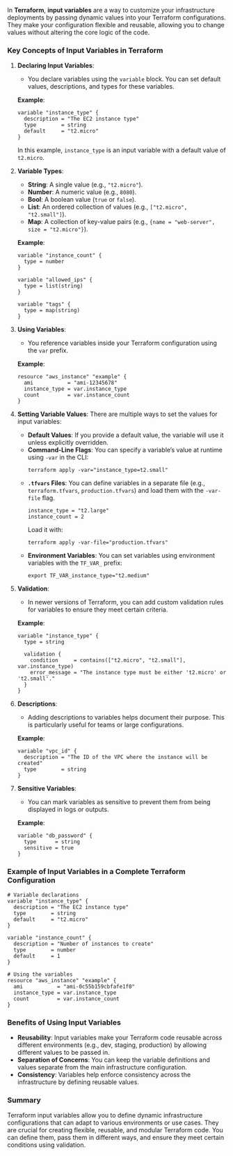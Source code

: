 In **Terraform**, **input variables** are a way to customize your infrastructure deployments by passing dynamic values into your Terraform configurations. They make your configuration flexible and reusable, allowing you to change values without altering the core logic of the code.

### Key Concepts of Input Variables in Terraform

1. **Declaring Input Variables**:
   - You declare variables using the `variable` block. You can set default values, descriptions, and types for these variables.
   
   **Example**:
   ```t
   variable "instance_type" {
     description = "The EC2 instance type"
     type        = string
     default     = "t2.micro"
   }
   ```
   In this example, `instance_type` is an input variable with a default value of `t2.micro`.

2. **Variable Types**:
   - **String**: A single value (e.g., `"t2.micro"`).
   - **Number**: A numeric value (e.g., `8080`).
   - **Bool**: A boolean value (`true` or `false`).
   - **List**: An ordered collection of values (e.g., `["t2.micro", "t2.small"]`).
   - **Map**: A collection of key-value pairs (e.g., `{name = "web-server", size = "t2.micro"}`).
   
   **Example**:
   ```t
   variable "instance_count" {
     type = number
   }

   variable "allowed_ips" {
     type = list(string)
   }

   variable "tags" {
     type = map(string)
   }
   ```

3. **Using Variables**:
   - You reference variables inside your Terraform configuration using the `var` prefix.
   
   **Example**:
   ```t
   resource "aws_instance" "example" {
     ami           = "ami-12345678"
     instance_type = var.instance_type
     count         = var.instance_count
   }
   ```

4. **Setting Variable Values**:
   There are multiple ways to set the values for input variables:
   
   - **Default Values**: If you provide a default value, the variable will use it unless explicitly overridden.
   - **Command-Line Flags**: You can specify a variable’s value at runtime using `-var` in the CLI:
     ```t
     terraform apply -var="instance_type=t2.small"
     ```
   - **`.tfvars` Files**: You can define variables in a separate file (e.g., `terraform.tfvars`, `production.tfvars`) and load them with the `-var-file` flag.
     ```t
     instance_type = "t2.large"
     instance_count = 2
     ```
     Load it with:
     ```t
     terraform apply -var-file="production.tfvars"
     ```
   - **Environment Variables**: You can set variables using environment variables with the `TF_VAR_` prefix:
     ```t
     export TF_VAR_instance_type="t2.medium"
     ```

5. **Validation**:
   - In newer versions of Terraform, you can add custom validation rules for variables to ensure they meet certain criteria.

   **Example**:
   ```t
   variable "instance_type" {
     type = string

     validation {
       condition     = contains(["t2.micro", "t2.small"], var.instance_type)
       error_message = "The instance type must be either 't2.micro' or 't2.small'."
     }
   }
   ```

6. **Descriptions**:
   - Adding descriptions to variables helps document their purpose. This is particularly useful for teams or large configurations.

   **Example**:
   ```t
   variable "vpc_id" {
     description = "The ID of the VPC where the instance will be created"
     type        = string
   }
   ```

7. **Sensitive Variables**:
   - You can mark variables as sensitive to prevent them from being displayed in logs or outputs.
   
   **Example**:
   ```t
   variable "db_password" {
     type      = string
     sensitive = true
   }
   ```

### Example of Input Variables in a Complete Terraform Configuration

```t
# Variable declarations
variable "instance_type" {
  description = "The EC2 instance type"
  type        = string
  default     = "t2.micro"
}

variable "instance_count" {
  description = "Number of instances to create"
  type        = number
  default     = 1
}

# Using the variables
resource "aws_instance" "example" {
  ami           = "ami-0c55b159cbfafe1f0"
  instance_type = var.instance_type
  count         = var.instance_count
}
```

### Benefits of Using Input Variables

- **Reusability**: Input variables make your Terraform code reusable across different environments (e.g., dev, staging, production) by allowing different values to be passed in.
- **Separation of Concerns**: You can keep the variable definitions and values separate from the main infrastructure configuration.
- **Consistency**: Variables help enforce consistency across the infrastructure by defining reusable values.

### Summary
Terraform input variables allow you to define dynamic infrastructure configurations that can adapt to various environments or use cases. They are crucial for creating flexible, reusable, and modular Terraform code. You can define them, pass them in different ways, and ensure they meet certain conditions using validation.